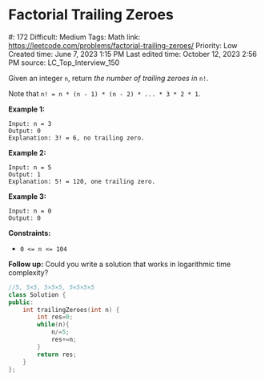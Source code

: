 # Factorial Trailing Zeroes

#: 172
Difficult: Medium
Tags: Math
link: https://leetcode.com/problems/factorial-trailing-zeroes/
Priority: Low
Created time: June 7, 2023 1:15 PM
Last edited time: October 12, 2023 2:56 PM
source: LC_Top_Interview_150

Given an integer `n`, return *the number of trailing zeroes in* `n!`.

Note that `n! = n * (n - 1) * (n - 2) * ... * 3 * 2 * 1`.

**Example 1:**

```
Input: n = 3
Output: 0
Explanation: 3! = 6, no trailing zero.

```

**Example 2:**

```
Input: n = 5
Output: 1
Explanation: 5! = 120, one trailing zero.

```

**Example 3:**

```
Input: n = 0
Output: 0

```

**Constraints:**

- `0 <= n <= 104`

**Follow up:** Could you write a solution that works in logarithmic time complexity?

```cpp
//5, 5×5, 5×5×5, 5×5×5×5
class Solution {
public:
    int trailingZeroes(int n) {
        int res=0;
        while(n){
            n/=5;
            res+=n;
        }
        return res;
    }
};
```